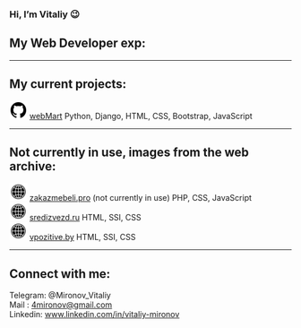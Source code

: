 ### Hi, I’m Vitaliy 😉
## My Web Developer exp:

<hr />

## My current projects:

![github](github_icon.svg) [webMart](https://github.com/Vitaliy-Mironov/webMart) Python, Django, HTML, CSS, Bootstrap, JavaScript <br/>

<hr />

## Not currently in use, images from the web archive:

![github](world_icon.svg) [zakazmebeli.pro](https://web.archive.org/web/20201030080902/https://zakazmebeli.pro/) (not currently in use) PHP, CSS, JavaScript <br/>
![github](world_icon.svg) [sredizvezd.ru](https://web.archive.org/web/20170920200100/http://sredizvezd.ru/) HTML, SSI, CSS <br/>
![github](world_icon.svg) [vpozitive.by](https://web.archive.org/web/20181024020215/http://vpozitive.by/) HTML, SSI, CSS <br/>

<hr />

## Connect with me:
Telegram: @Mironov_Vitaliy <br/>
Mail : 4mironov@gmail.com <br/>
Linkedin: www.linkedin.com/in/vitaliy-mironov <br/>
